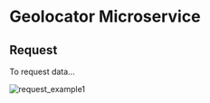 # Geolocator Microservice

## Request
To request data...

![request_example1](https://github.com/JoseReino/CS361_microservice/assets/122329580/bbfc3ddb-9eda-4779-8672-12d8c4810777)
